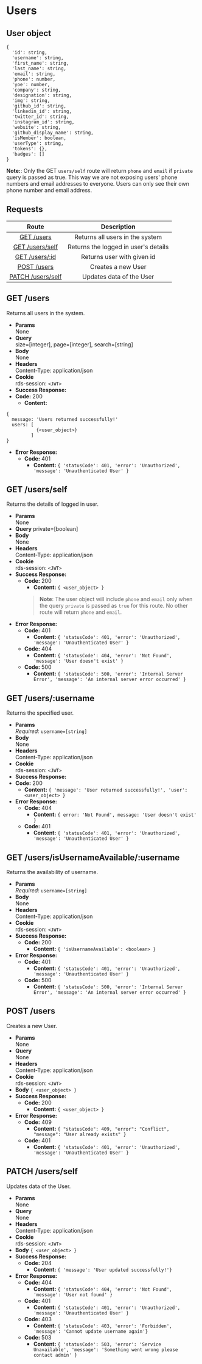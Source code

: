 # Users

## User object

```
{
  'id': string,
  'username': string,
  'first_name': string,
  'last_name': string,
  'email': string,
  'phone': number,
  'yoe': number,
  'company': string,
  'designation': string,
  'img': string,
  'github_id': string,
  'linkedin_id': string,
  'twitter_id': string,
  'instagram_id': string,
  'website': string,
  'github_display_name': string,
  'isMember': boolean,
  'userType': string,
  'tokens': {},
  'badges': []
}
```
**Note:**: Only the GET `users/self` route will return `phone` and `email` if `private` query is passed as true. This way we are not exposing users' phone numbers and email addresses to everyone. Users can only see their own phone number and email address.


## **Requests**

|                 Route                 |             Description              |
|:-------------------------------------:|:------------------------------------:|
|       [GET /users](#get-users)        |   Returns all users in the system    |
|   [GET /users/self](#get-usersSelf)   | Returns the logged in user's details |
|    [GET /users/:id](#get-usersid)     |      Returns user with given id      |
|      [POST /users](#post-users)       |          Creates a new User          |
| [PATCH /users/self](#patch-usersself) |       Updates data of the User       |


## **GET /users**

Returns all users in the system.

- **Params**  
  None
- **Query**  
  size=[integer], page=[integer], search=[string]
- **Body**  
  None
- **Headers**  
  Content-Type: application/json
- **Cookie**  
  rds-session: `<JWT>`
- **Success Response:**
- **Code:** 200
  - **Content:**

```
{
  message: 'Users returned successfully!'
  users: [
           {<user_object>}
         ]
}
```

- **Error Response:**
  - **Code:** 401
    - **Content:** `{ 'statusCode': 401, 'error': 'Unauthorized', 'message': 'Unauthenticated User' }`
## **GET /users/self**

Returns the details of logged in user.

- **Params**  
  None
- **Query**
  private=[boolean]    
- **Body**  
  None
- **Headers**  
  Content-Type: application/json
- **Cookie**  
  rds-session: `<JWT>`
- **Success Response:**
  - **Code:** 200
    - **Content:** `{ <user_object> }`
    > **Note**: The user object will include `phone` and `email` only when the query `private` is passed as `true` for this route. No other route will return `phone` and `email`.
- **Error Response:**
  - **Code:** 401
    - **Content:** `{ 'statusCode': 401, 'error': 'Unauthorized', 'message': 'Unauthenticated User' }`
  - **Code:** 404
    - **Content:** `{ 'statusCode': 404, 'error': 'Not Found', 'message': 'User doesn't exist' }`
  - **Code:** 500
    - **Content:** `{ 'statusCode': 500, 'error': 'Internal Server Error', 'message': 'An internal server error occurred' }`

## **GET /users/:username**

Returns the specified user.

- **Params**  
  _Required:_ `username=[string]`
- **Body**  
  None
- **Headers**  
  Content-Type: application/json
- **Cookie**  
  rds-session: `<JWT>`
- **Success Response:**
- **Code:** 200
  - **Content:** `{ 'message': 'User returned successfully!', 'user': <user_object> }`
- **Error Response:**
  - **Code:** 404
    - **Content:** `{ error: 'Not Found', message: 'User doesn't exist' }`
  - **Code:** 401
    - **Content:** `{ 'statusCode': 401, 'error': 'Unauthorized', 'message': 'Unauthenticated User' }`

## **GET /users/isUsernameAvailable/:username**

Returns the availability of username.

- **Params**  
  _Required:_ `username=[string]`
- **Body**  
  None
- **Headers**  
  Content-Type: application/json
- **Cookie**  
  rds-session: `<JWT>`
- **Success Response:**
  - **Code:** 200
    - **Content:** `{ 'isUsernameAvailable': <boolean> }`
- **Error Response:**
  - **Code:** 401
    - **Content:** `{ 'statusCode': 401, 'error': 'Unauthorized', 'message': 'Unauthenticated User' }`
  - **Code:** 500
    - **Content:** `{ 'statusCode': 500, 'error': 'Internal Server Error', 'message': 'An internal server error occurred' }`


## **POST /users**

Creates a new User.

- **Params**  
  None
- **Query**  
  None
- **Headers**  
  Content-Type: application/json
- **Cookie**  
  rds-session: `<JWT>`
- **Body** `{ <user_object> }`
- **Success Response:**
  - **Code:** 200
    - **Content:** `{ <user_object> }`
- **Error Response:**
  - **Code:** 409
    - **Content:** `{ "statusCode": 409, "error": "Conflict", "message": "User already exists" }`
  - **Code:** 401
    - **Content:** `{ 'statusCode': 401, 'error': 'Unauthorized', 'message': 'Unauthenticated User' }`

## **PATCH /users/self**

Updates data of the User.

- **Params**  
  None
- **Query**  
  None
- **Headers**  
  Content-Type: application/json
- **Cookie**  
  rds-session: `<JWT>`
- **Body** `{ <user_object> }`
- **Success Response:**
  - **Code:** 204
    - **Content:** `{ 'message': 'User updated successfully!'}`
- **Error Response:**
  - **Code:** 404
    - **Content:** `{ 'statusCode': 404, 'error': 'Not Found', 'message': 'User not found' }`
  - **Code:** 401
    - **Content:** `{ 'statusCode': 401, 'error': 'Unauthorized', 'message': 'Unauthenticated User' }`
  - **Code:** 403
    - **Content:** `{ 'statusCode': 403, 'error': 'Forbidden', 'message': 'Cannot update username again'}`
  - **Code:** 503
    - **Content:** `{ 'statusCode': 503, 'error': 'Service Unavailable', 'message': 'Something went wrong please contact admin' }`
